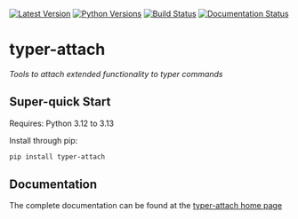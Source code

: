 [![Latest Version](https://img.shields.io/pypi/v/typer-attach?label=pypi-version&logo=python&style=plastic)](https://pypi.org/project/typer-attach/)
[![Python Versions](https://img.shields.io/python/required-version-toml?tomlFilePath=https%3A%2F%2Fraw.githubusercontent.com%2Fdusktreader%2Ftyper-attach%2Fmain%2Fpyproject.toml&style=plastic&logo=python&label=python-versions)](https://www.python.org/)
[![Build Status](https://github.com/dusktreader/typer-attach/actions/workflows/main.yml/badge.svg)](https://github.com/dusktreader/typer-attach/actions/workflows/main.yml)
[![Documentation Status](https://github.com/dusktreader/typer-attach/actions/workflows/docs.yml/badge.svg)](https://dusktreader.github.io/typer-attach/)

# typer-attach

_Tools to attach extended functionality to typer commands_


## Super-quick Start

Requires: Python 3.12 to 3.13

Install through pip:

```bash
pip install typer-attach
```


## Documentation

The complete documentation can be found at the
[typer-attach home page](https://dusktreader.github.io/typer-attach)
